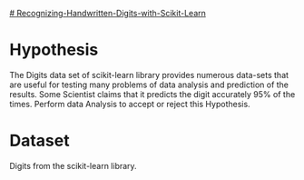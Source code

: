 [# Recognizing-Handwritten-Digits-with-Scikit-Learn](https://github.com/parthshah28/Recognizing-Handwritten-Digits-with-Scikit-Learn)

# Hypothesis
The Digits data set of scikit-learn library provides numerous data-sets that are useful for testing many problems of data analysis and prediction of the results. Some Scientist claims that it predicts the digit accurately 95% of the times. Perform data Analysis to accept or reject this Hypothesis.

# Dataset
Digits from the scikit-learn library.

